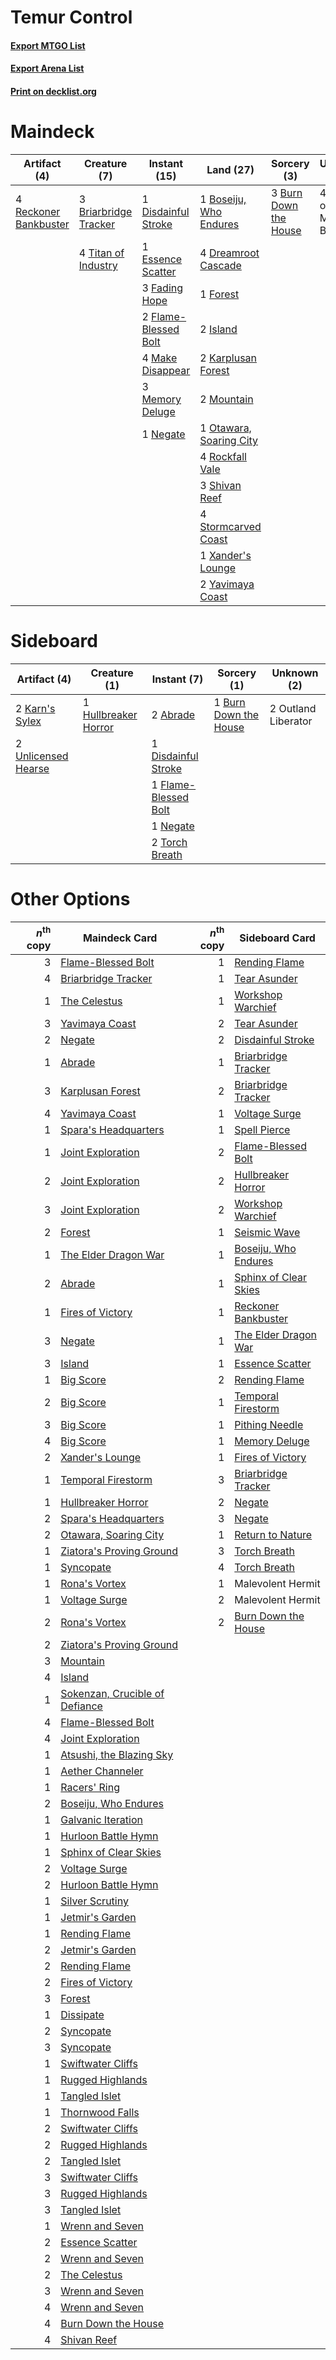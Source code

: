 # Temur Control

#### [Export MTGO List](../collection/Temur%20Control/Temur%20Control.txt)
#### [Export Arena List](../collection/Temur%20Control/Temur%20Control_arena.txt)
#### [Print on decklist.org](http://decklist.org/?deckmain=1%09Boseiju,%20Who%20Endures%0A3%09Briarbridge%20Tracker%0A3%09Burn%20Down%20the%20House%0A1%09Disdainful%20Stroke%0A4%09Dreamroot%20Cascade%0A1%09Essence%20Scatter%0A4%09Fable%20of%20the%20Mirror-Breaker%0A3%09Fading%20Hope%0A2%09Flame-Blessed%20Bolt%0A1%09Forest%0A2%09Island%0A2%09Karplusan%20Forest%0A4%09Make%20Disappear%0A3%09Memory%20Deluge%0A2%09Mountain%0A1%09Negate%0A1%09Otawara,%20Soaring%20City%0A4%09Reckoner%20Bankbuster%0A4%09Rockfall%20Vale%0A3%09Shivan%20Reef%0A4%09Stormcarved%20Coast%0A4%09Titan%20of%20Industry%0A1%09Xander's%20Lounge%0A2%09Yavimaya%20Coast&deckside=2%09Abrade%0A1%09Burn%20Down%20the%20House%0A1%09Disdainful%20Stroke%0A1%09Flame-Blessed%20Bolt%0A1%09Hullbreaker%20Horror%0A2%09Karn's%20Sylex%0A1%09Negate%0A2%09Outland%20Liberator%0A2%09Torch%20Breath%0A2%09Unlicensed%20Hearse)
# Maindeck

|                                          Artifact (4)                                          |                                          Creature (7)                                          |                                         Instant (15)                                          |                                            Land (27)                                             |                                          Sorcery (3)                                           |         Unknown (4)         |
|------------------------------------------------------------------------------------------------|------------------------------------------------------------------------------------------------|-----------------------------------------------------------------------------------------------|--------------------------------------------------------------------------------------------------|------------------------------------------------------------------------------------------------|-----------------------------|
|4 [Reckoner Bankbuster](http://gatherer.wizards.com/Pages/Card/Details.aspx?multiverseid=548568)|3 [Briarbridge Tracker](http://gatherer.wizards.com/Pages/Card/Details.aspx?multiverseid=534957)|1 [Disdainful Stroke](http://gatherer.wizards.com/Pages/Card/Details.aspx?multiverseid=420705) |1 [Boseiju, Who Endures](http://gatherer.wizards.com/Pages/Card/Details.aspx?multiverseid=548579) |3 [Burn Down the House](http://gatherer.wizards.com/Pages/Card/Details.aspx?multiverseid=534907)|4 Fable of the Mirror-Breaker|
|                                                                                                |4 [Titan of Industry](http://gatherer.wizards.com/Pages/Card/Details.aspx?multiverseid=555360)  |1 [Essence Scatter](http://gatherer.wizards.com/Pages/Card/Details.aspx?multiverseid=426754)   |4 [Dreamroot Cascade](http://gatherer.wizards.com/Pages/Card/Details.aspx?multiverseid=541138)    |                                                                                                |                             |
|                                                                                                |                                                                                                |3 [Fading Hope](http://gatherer.wizards.com/Pages/Card/Details.aspx?multiverseid=534812)       |1 [Forest](http://gatherer.wizards.com/Pages/Card/Details.aspx?multiverseid=439860)               |                                                                                                |                             |
|                                                                                                |                                                                                                |2 [Flame-Blessed Bolt](http://gatherer.wizards.com/Pages/Card/Details.aspx?multiverseid=541014)|2 [Island](http://gatherer.wizards.com/Pages/Card/Details.aspx?multiverseid=439857)               |                                                                                                |                             |
|                                                                                                |                                                                                                |4 [Make Disappear](http://gatherer.wizards.com/Pages/Card/Details.aspx?multiverseid=555250)    |2 [Karplusan Forest](http://gatherer.wizards.com/Pages/Card/Details.aspx?multiverseid=129614)     |                                                                                                |                             |
|                                                                                                |                                                                                                |3 [Memory Deluge](http://gatherer.wizards.com/Pages/Card/Details.aspx?multiverseid=534825)     |2 [Mountain](http://gatherer.wizards.com/Pages/Card/Details.aspx?multiverseid=439859)             |                                                                                                |                             |
|                                                                                                |                                                                                                |1 [Negate](http://gatherer.wizards.com/Pages/Card/Details.aspx?multiverseid=423707)            |1 [Otawara, Soaring City](http://gatherer.wizards.com/Pages/Card/Details.aspx?multiverseid=548584)|                                                                                                |                             |
|                                                                                                |                                                                                                |                                                                                               |4 [Rockfall Vale](http://gatherer.wizards.com/Pages/Card/Details.aspx?multiverseid=535065)        |                                                                                                |                             |
|                                                                                                |                                                                                                |                                                                                               |3 [Shivan Reef](http://gatherer.wizards.com/Pages/Card/Details.aspx?multiverseid=129731)          |                                                                                                |                             |
|                                                                                                |                                                                                                |                                                                                               |4 [Stormcarved Coast](http://gatherer.wizards.com/Pages/Card/Details.aspx?multiverseid=541141)    |                                                                                                |                             |
|                                                                                                |                                                                                                |                                                                                               |1 [Xander's Lounge](http://gatherer.wizards.com/Pages/Card/Details.aspx?multiverseid=555461)      |                                                                                                |                             |
|                                                                                                |                                                                                                |                                                                                               |2 [Yavimaya Coast](http://gatherer.wizards.com/Pages/Card/Details.aspx?multiverseid=129810)       |                                                                                                |                             |


# Sideboard

|                                         Artifact (4)                                         |                                         Creature (1)                                          |                                          Instant (7)                                          |                                          Sorcery (1)                                           |    Unknown (2)    |
|----------------------------------------------------------------------------------------------|-----------------------------------------------------------------------------------------------|-----------------------------------------------------------------------------------------------|------------------------------------------------------------------------------------------------|-------------------|
|2 [Karn's Sylex](http://gatherer.wizards.com/Pages/Card/Details.aspx?multiverseid=574714)     |1 [Hullbreaker Horror](http://gatherer.wizards.com/Pages/Card/Details.aspx?multiverseid=540902)|2 [Abrade](http://gatherer.wizards.com/Pages/Card/Details.aspx?multiverseid=430772)            |1 [Burn Down the House](http://gatherer.wizards.com/Pages/Card/Details.aspx?multiverseid=534907)|2 Outland Liberator|
|2 [Unlicensed Hearse](http://gatherer.wizards.com/Pages/Card/Details.aspx?multiverseid=555447)|                                                                                               |1 [Disdainful Stroke](http://gatherer.wizards.com/Pages/Card/Details.aspx?multiverseid=420705) |                                                                                                |                   |
|                                                                                              |                                                                                               |1 [Flame-Blessed Bolt](http://gatherer.wizards.com/Pages/Card/Details.aspx?multiverseid=541014)|                                                                                                |                   |
|                                                                                              |                                                                                               |1 [Negate](http://gatherer.wizards.com/Pages/Card/Details.aspx?multiverseid=423707)            |                                                                                                |                   |
|                                                                                              |                                                                                               |2 [Torch Breath](http://gatherer.wizards.com/Pages/Card/Details.aspx?multiverseid=555328)      |                                                                                                |                   |


# Other Options

|*n*<sup>th</sup> copy|                                              Maindeck Card                                              |*n*<sup>th</sup> copy|                                         Sideboard Card                                         |
|--------------------:|---------------------------------------------------------------------------------------------------------|--------------------:|------------------------------------------------------------------------------------------------|
|                    3|[Flame-Blessed Bolt](http://gatherer.wizards.com/Pages/Card/Details.aspx?multiverseid=541014)            |                    1|[Rending Flame](http://gatherer.wizards.com/Pages/Card/Details.aspx?multiverseid=541033)        |
|                    4|[Briarbridge Tracker](http://gatherer.wizards.com/Pages/Card/Details.aspx?multiverseid=534957)           |                    1|[Tear Asunder](http://gatherer.wizards.com/Pages/Card/Details.aspx?multiverseid=574663)         |
|                    1|[The Celestus](http://gatherer.wizards.com/Pages/Card/Details.aspx?multiverseid=535049)                  |                    1|[Workshop Warchief](http://gatherer.wizards.com/Pages/Card/Details.aspx?multiverseid=555366)    |
|                    3|[Yavimaya Coast](http://gatherer.wizards.com/Pages/Card/Details.aspx?multiverseid=129810)                |                    2|[Tear Asunder](http://gatherer.wizards.com/Pages/Card/Details.aspx?multiverseid=574663)         |
|                    2|[Negate](http://gatherer.wizards.com/Pages/Card/Details.aspx?multiverseid=423707)                        |                    2|[Disdainful Stroke](http://gatherer.wizards.com/Pages/Card/Details.aspx?multiverseid=420705)    |
|                    1|[Abrade](http://gatherer.wizards.com/Pages/Card/Details.aspx?multiverseid=430772)                        |                    1|[Briarbridge Tracker](http://gatherer.wizards.com/Pages/Card/Details.aspx?multiverseid=534957)  |
|                    3|[Karplusan Forest](http://gatherer.wizards.com/Pages/Card/Details.aspx?multiverseid=129614)              |                    2|[Briarbridge Tracker](http://gatherer.wizards.com/Pages/Card/Details.aspx?multiverseid=534957)  |
|                    4|[Yavimaya Coast](http://gatherer.wizards.com/Pages/Card/Details.aspx?multiverseid=129810)                |                    1|[Voltage Surge](http://gatherer.wizards.com/Pages/Card/Details.aspx?multiverseid=548476)        |
|                    1|[Spara's Headquarters](http://gatherer.wizards.com/Pages/Card/Details.aspx?multiverseid=555458)          |                    1|[Spell Pierce](http://gatherer.wizards.com/Pages/Card/Details.aspx?multiverseid=425876)         |
|                    1|[Joint Exploration](http://gatherer.wizards.com/Pages/Card/Details.aspx?multiverseid=574536)             |                    2|[Flame-Blessed Bolt](http://gatherer.wizards.com/Pages/Card/Details.aspx?multiverseid=541014)   |
|                    2|[Joint Exploration](http://gatherer.wizards.com/Pages/Card/Details.aspx?multiverseid=574536)             |                    2|[Hullbreaker Horror](http://gatherer.wizards.com/Pages/Card/Details.aspx?multiverseid=540902)   |
|                    3|[Joint Exploration](http://gatherer.wizards.com/Pages/Card/Details.aspx?multiverseid=574536)             |                    2|[Workshop Warchief](http://gatherer.wizards.com/Pages/Card/Details.aspx?multiverseid=555366)    |
|                    2|[Forest](http://gatherer.wizards.com/Pages/Card/Details.aspx?multiverseid=439860)                        |                    1|[Seismic Wave](http://gatherer.wizards.com/Pages/Card/Details.aspx?multiverseid=548465)         |
|                    1|[The Elder Dragon War](http://gatherer.wizards.com/Pages/Card/Details.aspx?multiverseid=574601)          |                    1|[Boseiju, Who Endures](http://gatherer.wizards.com/Pages/Card/Details.aspx?multiverseid=548579) |
|                    2|[Abrade](http://gatherer.wizards.com/Pages/Card/Details.aspx?multiverseid=430772)                        |                    1|[Sphinx of Clear Skies](http://gatherer.wizards.com/Pages/Card/Details.aspx?multiverseid=574547)|
|                    1|[Fires of Victory](http://gatherer.wizards.com/Pages/Card/Details.aspx?multiverseid=574603)              |                    1|[Reckoner Bankbuster](http://gatherer.wizards.com/Pages/Card/Details.aspx?multiverseid=548568)  |
|                    3|[Negate](http://gatherer.wizards.com/Pages/Card/Details.aspx?multiverseid=423707)                        |                    1|[The Elder Dragon War](http://gatherer.wizards.com/Pages/Card/Details.aspx?multiverseid=574601) |
|                    3|[Island](http://gatherer.wizards.com/Pages/Card/Details.aspx?multiverseid=439857)                        |                    1|[Essence Scatter](http://gatherer.wizards.com/Pages/Card/Details.aspx?multiverseid=426754)      |
|                    1|[Big Score](http://gatherer.wizards.com/Pages/Card/Details.aspx?multiverseid=555303)                     |                    2|[Rending Flame](http://gatherer.wizards.com/Pages/Card/Details.aspx?multiverseid=541033)        |
|                    2|[Big Score](http://gatherer.wizards.com/Pages/Card/Details.aspx?multiverseid=555303)                     |                    1|[Temporal Firestorm](http://gatherer.wizards.com/Pages/Card/Details.aspx?multiverseid=574627)   |
|                    3|[Big Score](http://gatherer.wizards.com/Pages/Card/Details.aspx?multiverseid=555303)                     |                    1|[Pithing Needle](http://gatherer.wizards.com/Pages/Card/Details.aspx?multiverseid=129526)       |
|                    4|[Big Score](http://gatherer.wizards.com/Pages/Card/Details.aspx?multiverseid=555303)                     |                    1|[Memory Deluge](http://gatherer.wizards.com/Pages/Card/Details.aspx?multiverseid=534825)        |
|                    2|[Xander's Lounge](http://gatherer.wizards.com/Pages/Card/Details.aspx?multiverseid=555461)               |                    1|[Fires of Victory](http://gatherer.wizards.com/Pages/Card/Details.aspx?multiverseid=574603)     |
|                    1|[Temporal Firestorm](http://gatherer.wizards.com/Pages/Card/Details.aspx?multiverseid=574627)            |                    3|[Briarbridge Tracker](http://gatherer.wizards.com/Pages/Card/Details.aspx?multiverseid=534957)  |
|                    1|[Hullbreaker Horror](http://gatherer.wizards.com/Pages/Card/Details.aspx?multiverseid=540902)            |                    2|[Negate](http://gatherer.wizards.com/Pages/Card/Details.aspx?multiverseid=423707)               |
|                    2|[Spara's Headquarters](http://gatherer.wizards.com/Pages/Card/Details.aspx?multiverseid=555458)          |                    3|[Negate](http://gatherer.wizards.com/Pages/Card/Details.aspx?multiverseid=423707)               |
|                    2|[Otawara, Soaring City](http://gatherer.wizards.com/Pages/Card/Details.aspx?multiverseid=548584)         |                    1|[Return to Nature](http://gatherer.wizards.com/Pages/Card/Details.aspx?multiverseid=461102)     |
|                    1|[Ziatora's Proving Ground](http://gatherer.wizards.com/Pages/Card/Details.aspx?multiverseid=555462)      |                    3|[Torch Breath](http://gatherer.wizards.com/Pages/Card/Details.aspx?multiverseid=555328)         |
|                    1|[Syncopate](http://gatherer.wizards.com/Pages/Card/Details.aspx?multiverseid=442955)                     |                    4|[Torch Breath](http://gatherer.wizards.com/Pages/Card/Details.aspx?multiverseid=555328)         |
|                    1|[Rona's Vortex](http://gatherer.wizards.com/Pages/Card/Details.aspx?multiverseid=574543)                 |                    1|Malevolent Hermit                                                                               |
|                    1|[Voltage Surge](http://gatherer.wizards.com/Pages/Card/Details.aspx?multiverseid=548476)                 |                    2|Malevolent Hermit                                                                               |
|                    2|[Rona's Vortex](http://gatherer.wizards.com/Pages/Card/Details.aspx?multiverseid=574543)                 |                    2|[Burn Down the House](http://gatherer.wizards.com/Pages/Card/Details.aspx?multiverseid=534907)  |
|                    2|[Ziatora's Proving Ground](http://gatherer.wizards.com/Pages/Card/Details.aspx?multiverseid=555462)      |                     |                                                                                                |
|                    3|[Mountain](http://gatherer.wizards.com/Pages/Card/Details.aspx?multiverseid=439859)                      |                     |                                                                                                |
|                    4|[Island](http://gatherer.wizards.com/Pages/Card/Details.aspx?multiverseid=439857)                        |                     |                                                                                                |
|                    1|[Sokenzan, Crucible of Defiance](http://gatherer.wizards.com/Pages/Card/Details.aspx?multiverseid=548589)|                     |                                                                                                |
|                    4|[Flame-Blessed Bolt](http://gatherer.wizards.com/Pages/Card/Details.aspx?multiverseid=541014)            |                     |                                                                                                |
|                    4|[Joint Exploration](http://gatherer.wizards.com/Pages/Card/Details.aspx?multiverseid=574536)             |                     |                                                                                                |
|                    1|[Atsushi, the Blazing Sky](http://gatherer.wizards.com/Pages/Card/Details.aspx?multiverseid=548436)      |                     |                                                                                                |
|                    1|[Aether Channeler](http://gatherer.wizards.com/Pages/Card/Details.aspx?multiverseid=574522)              |                     |                                                                                                |
|                    1|[Racers' Ring](http://gatherer.wizards.com/Pages/Card/Details.aspx?multiverseid=555454)                  |                     |                                                                                                |
|                    2|[Boseiju, Who Endures](http://gatherer.wizards.com/Pages/Card/Details.aspx?multiverseid=548579)          |                     |                                                                                                |
|                    1|[Galvanic Iteration](http://gatherer.wizards.com/Pages/Card/Details.aspx?multiverseid=535018)            |                     |                                                                                                |
|                    1|[Hurloon Battle Hymn](http://gatherer.wizards.com/Pages/Card/Details.aspx?multiverseid=574611)           |                     |                                                                                                |
|                    1|[Sphinx of Clear Skies](http://gatherer.wizards.com/Pages/Card/Details.aspx?multiverseid=574547)         |                     |                                                                                                |
|                    2|[Voltage Surge](http://gatherer.wizards.com/Pages/Card/Details.aspx?multiverseid=548476)                 |                     |                                                                                                |
|                    2|[Hurloon Battle Hymn](http://gatherer.wizards.com/Pages/Card/Details.aspx?multiverseid=574611)           |                     |                                                                                                |
|                    1|[Silver Scrutiny](http://gatherer.wizards.com/Pages/Card/Details.aspx?multiverseid=574545)               |                     |                                                                                                |
|                    1|[Jetmir's Garden](http://gatherer.wizards.com/Pages/Card/Details.aspx?multiverseid=555451)               |                     |                                                                                                |
|                    1|[Rending Flame](http://gatherer.wizards.com/Pages/Card/Details.aspx?multiverseid=541033)                 |                     |                                                                                                |
|                    2|[Jetmir's Garden](http://gatherer.wizards.com/Pages/Card/Details.aspx?multiverseid=555451)               |                     |                                                                                                |
|                    2|[Rending Flame](http://gatherer.wizards.com/Pages/Card/Details.aspx?multiverseid=541033)                 |                     |                                                                                                |
|                    2|[Fires of Victory](http://gatherer.wizards.com/Pages/Card/Details.aspx?multiverseid=574603)              |                     |                                                                                                |
|                    3|[Forest](http://gatherer.wizards.com/Pages/Card/Details.aspx?multiverseid=439860)                        |                     |                                                                                                |
|                    1|[Dissipate](http://gatherer.wizards.com/Pages/Card/Details.aspx?multiverseid=292758)                     |                     |                                                                                                |
|                    2|[Syncopate](http://gatherer.wizards.com/Pages/Card/Details.aspx?multiverseid=442955)                     |                     |                                                                                                |
|                    3|[Syncopate](http://gatherer.wizards.com/Pages/Card/Details.aspx?multiverseid=442955)                     |                     |                                                                                                |
|                    1|[Swiftwater Cliffs](http://gatherer.wizards.com/Pages/Card/Details.aspx?multiverseid=405407)             |                     |                                                                                                |
|                    1|[Rugged Highlands](http://gatherer.wizards.com/Pages/Card/Details.aspx?multiverseid=420935)              |                     |                                                                                                |
|                    1|[Tangled Islet](http://gatherer.wizards.com/Pages/Card/Details.aspx?multiverseid=574738)                 |                     |                                                                                                |
|                    1|[Thornwood Falls](http://gatherer.wizards.com/Pages/Card/Details.aspx?multiverseid=405420)               |                     |                                                                                                |
|                    2|[Swiftwater Cliffs](http://gatherer.wizards.com/Pages/Card/Details.aspx?multiverseid=405407)             |                     |                                                                                                |
|                    2|[Rugged Highlands](http://gatherer.wizards.com/Pages/Card/Details.aspx?multiverseid=420935)              |                     |                                                                                                |
|                    2|[Tangled Islet](http://gatherer.wizards.com/Pages/Card/Details.aspx?multiverseid=574738)                 |                     |                                                                                                |
|                    3|[Swiftwater Cliffs](http://gatherer.wizards.com/Pages/Card/Details.aspx?multiverseid=405407)             |                     |                                                                                                |
|                    3|[Rugged Highlands](http://gatherer.wizards.com/Pages/Card/Details.aspx?multiverseid=420935)              |                     |                                                                                                |
|                    3|[Tangled Islet](http://gatherer.wizards.com/Pages/Card/Details.aspx?multiverseid=574738)                 |                     |                                                                                                |
|                    1|[Wrenn and Seven](http://gatherer.wizards.com/Pages/Card/Details.aspx?multiverseid=534999)               |                     |                                                                                                |
|                    2|[Essence Scatter](http://gatherer.wizards.com/Pages/Card/Details.aspx?multiverseid=426754)               |                     |                                                                                                |
|                    2|[Wrenn and Seven](http://gatherer.wizards.com/Pages/Card/Details.aspx?multiverseid=534999)               |                     |                                                                                                |
|                    2|[The Celestus](http://gatherer.wizards.com/Pages/Card/Details.aspx?multiverseid=535049)                  |                     |                                                                                                |
|                    3|[Wrenn and Seven](http://gatherer.wizards.com/Pages/Card/Details.aspx?multiverseid=534999)               |                     |                                                                                                |
|                    4|[Wrenn and Seven](http://gatherer.wizards.com/Pages/Card/Details.aspx?multiverseid=534999)               |                     |                                                                                                |
|                    4|[Burn Down the House](http://gatherer.wizards.com/Pages/Card/Details.aspx?multiverseid=534907)           |                     |                                                                                                |
|                    4|[Shivan Reef](http://gatherer.wizards.com/Pages/Card/Details.aspx?multiverseid=129731)                   |                     |                                                                                                |

